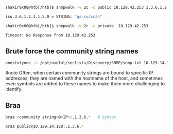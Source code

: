 
```sh
shakir0x00@htb[/htb]$ snmpwalk -v 2c -c public 10.129.42.253 1.3.6.1.2.1.1.5.0

iso.3.6.1.2.1.1.5.0 = STRING: "gs-svcscan"
```

```sh
shakir0x00@htb[/htb]$ snmpwalk -v 2c -c private  10.129.42.253 

Timeout: No Response from 10.129.42.253
```


##  Brute force the community string names
```sh
onesixtyone -c /opt/useful/seclists/Discovery/SNMP/snmp.txt 10.129.14.128
```



#note Often, when certain community strings are bound to specific IP addresses, they are named with the hostname of the host, and sometimes even symbols are added to these names to make them more challenging to identify. 

## Braa

```sh
braa <community string>@<IP>:.1.3.6.*   # Syntax

braa public@10.129.14.128:.1.3.6.*
```
